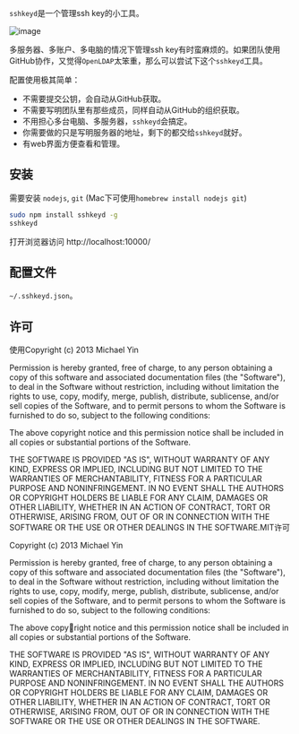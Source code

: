 `sshkeyd`是一个管理ssh key的小工具。

![image](https://f.cloud.github.com/assets/1559832/1616153/f1bba3dc-5605-11e3-8485-e5b7942bd7d0.png)

多服务器、多账户、多电脑的情况下管理ssh key有时蛮麻烦的。如果团队使用GitHub协作，又觉得`OpenLDAP`太笨重，那么可以尝试下这个`sshkeyd`工具。

配置使用极其简单：

- 不需要提交公钥，会自动从GitHub获取。
- 不需要写明团队里有那些成员，同样自动从GitHub的组织获取。
- 不用担心多台电脑、多服务器，`sshkeyd`会搞定。
- 你需要做的只是写明服务器的地址，剩下的都交给`sshkeyd`就好。
- 有web界面方便查看和管理。

安装
----

需要安装 `nodejs`, `git` (Mac下可使用`homebrew install nodejs git`)

```sh
sudo npm install sshkeyd -g
sshkeyd
```

打开浏览器访问  http://localhost:10000/


配置文件
---------

`~/.sshkeyd.json`。

许可
----

使用Copyright (c) 2013 Michael Yin

Permission is hereby granted, free of charge, to any person obtaining a copy of
this software and associated documentation files (the "Software"), to deal in
the Software without restriction, including without limitation the rights to
use, copy, modify, merge, publish, distribute, sublicense, and/or sell copies of
the Software, and to permit persons to whom the Software is furnished to do so,
subject to the following conditions:

The above copyright notice and this permission notice shall be included in all
copies or substantial portions of the Software.

THE SOFTWARE IS PROVIDED "AS IS", WITHOUT WARRANTY OF ANY KIND, EXPRESS OR
IMPLIED, INCLUDING BUT NOT LIMITED TO THE WARRANTIES OF MERCHANTABILITY, FITNESS
FOR A PARTICULAR PURPOSE AND NONINFRINGEMENT. IN NO EVENT SHALL THE AUTHORS OR
COPYRIGHT HOLDERS BE LIABLE FOR ANY CLAIM, DAMAGES OR OTHER LIABILITY, WHETHER
IN AN ACTION OF CONTRACT, TORT OR OTHERWISE, ARISING FROM, OUT OF OR IN
CONNECTION WITH THE SOFTWARE OR THE USE OR OTHER DEALINGS IN THE SOFTWARE.MIT许可

Copyright (c) 2013 Michael Yin

Permission is hereby granted, free of charge, to any person obtaining a copy of
this software and associated documentation files (the "Software"), to deal in
the Software without restriction, including without limitation the rights to
use, copy, modify, merge, publish, distribute, sublicense, and/or sell copies of
the Software, and to permit persons to whom the Software is furnished to do so,
subject to the following conditions:

The above copyright notice and this permission notice shall be included in all
copies or substantial portions of the Software.

THE SOFTWARE IS PROVIDED "AS IS", WITHOUT WARRANTY OF ANY KIND, EXPRESS OR
IMPLIED, INCLUDING BUT NOT LIMITED TO THE WARRANTIES OF MERCHANTABILITY, FITNESS
FOR A PARTICULAR PURPOSE AND NONINFRINGEMENT. IN NO EVENT SHALL THE AUTHORS OR
COPYRIGHT HOLDERS BE LIABLE FOR ANY CLAIM, DAMAGES OR OTHER LIABILITY, WHETHER
IN AN ACTION OF CONTRACT, TORT OR OTHERWISE, ARISING FROM, OUT OF OR IN
CONNECTION WITH THE SOFTWARE OR THE USE OR OTHER DEALINGS IN THE SOFTWARE.

